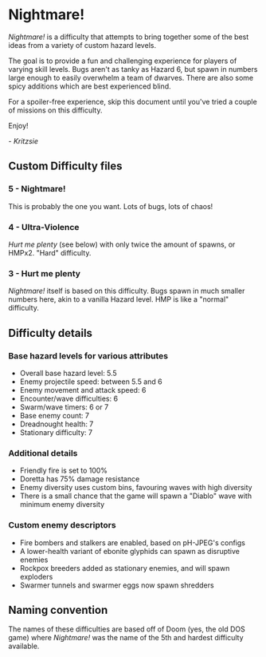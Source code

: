 # Nightmare!
*Nightmare!* is a difficulty that attempts to bring together some of the best ideas from a variety of custom hazard levels.

The goal is to provide a fun and challenging experience for players of varying skill levels. Bugs aren't as tanky as Hazard 6, but spawn in numbers large enough to easily overwhelm a team of dwarves. There are also some spicy additions which are best experienced blind.

For a spoiler-free experience, skip this document until you've tried a couple of missions on this difficulty.

Enjoy!

\- *Kritzsie*

## Custom Difficulty files

### 5 - Nightmare!
This is probably the one you want. Lots of bugs, lots of chaos!

### 4 - Ultra-Violence
*Hurt me plenty* (see below) with only twice the amount of spawns, or HMPx2. "Hard" difficulty.

### 3 - Hurt me plenty
*Nightmare!* itself is based on this difficulty. Bugs spawn in much smaller numbers here, akin to a vanilla Hazard level. HMP is like a "normal" difficulty.

## Difficulty details
### Base hazard levels for various attributes
- Overall base hazard level: 5.5
- Enemy projectile speed: between 5.5 and 6
- Enemy movement and attack speed: 6
- Encounter/wave difficulties: 6
- Swarm/wave timers: 6 or 7
- Base enemy count: 7
- Dreadnought health: 7
- Stationary difficulty: 7

### Additional details
- Friendly fire is set to 100%
- Doretta has 75% damage resistance
- Enemy diversity uses custom bins, favouring waves with high diversity
- There is a small chance that the game will spawn a "Diablo" wave with minimum enemy diversity

### Custom enemy descriptors
- Fire bombers and stalkers are enabled, based on pH-JPEG's configs
- A lower-health variant of ebonite glyphids can spawn as disruptive enemies
- Rockpox breeders added as stationary enemies, and will spawn exploders
- Swarmer tunnels and swarmer eggs now spawn shredders

## Naming convention
The names of these difficulties are based off of Doom (yes, the old DOS game) where *Nightmare!* was the name of the 5th and hardest difficulty available.

